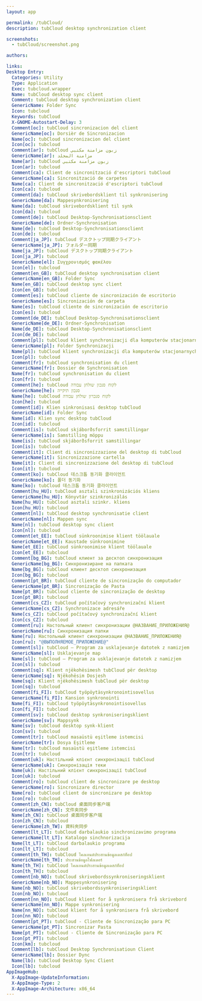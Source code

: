 ```yaml
---
layout: app

permalink: /tubCloud/
description: tubCloud desktop synchronization client

screenshots:
  - tubCloud/screenshot.png

authors:

links:
Desktop Entry:
  Categories: Utility
  Type: Application
  Exec: tubcloud.wrapper
  Name: tubCloud desktop sync client
  Comment: tubCloud desktop synchronization client
  GenericName: Folder Sync
  Icon: tubcloud
  Keywords: tubCloud
  X-GNOME-Autostart-Delay: 3
  Comment[oc]: tubCloud sincronizacion del client
  GenericName[oc]: Dorsièr de Sincronizacion
  Name[oc]: tubCloud sincronizacion del client
  Icon[oc]: tubcloud
  Comment[ar]: tubCloud زبون مزامنة مكتبي
  GenericName[ar]: مزامنة المجلد
  Name[ar]: tubCloud زبون مزامنة مكتبي
  Icon[ar]: tubcloud
  Comment[ca]: Client de sincronització d'escriptori tubCloud
  GenericName[ca]: Sincronització de carpetes
  Name[ca]: Client de sincronització d'escriptori tubCloud
  Icon[ca]: tubcloud
  Comment[da]: tubCloud skrivebordsklient til synkronisering
  GenericName[da]: Mappesynkronisering
  Name[da]: tubCloud skrivebordsklient til synk
  Icon[da]: tubcloud
  Comment[de]: tubCloud Desktop-Synchronisationsclient
  GenericName[de]: Ordner-Synchronisation
  Name[de]: tubCloud Desktop-Synchronisationsclient
  Icon[de]: tubcloud
  Comment[ja_JP]: tubCloud デスクトップ同期クライアント
  GenericName[ja_JP]: フォルダー同期
  Name[ja_JP]: tubCloud デスクトップ同期クライアント
  Icon[ja_JP]: tubcloud
  GenericName[el]: Συγχρονισμός φακέλου
  Icon[el]: tubcloud
  Comment[en_GB]: tubCloud desktop synchronisation client
  GenericName[en_GB]: Folder Sync
  Name[en_GB]: tubCloud desktop sync client
  Icon[en_GB]: tubcloud
  Comment[es]: tubCloud cliente de sincronización de escritorio
  GenericName[es]: Sincronización de carpeta
  Name[es]: tubCloud cliente de sincronización de escritorio
  Icon[es]: tubcloud
  Comment[de_DE]: tubCloud Desktop-Synchronisationsclient
  GenericName[de_DE]: Ordner-Synchronisation
  Name[de_DE]: tubCloud Desktop-Synchronisationsclient
  Icon[de_DE]: tubcloud
  Comment[pl]: tubCloud klient synchronizacji dla komputerów stacjonarnych
  GenericName[pl]: Folder Synchronizacji
  Name[pl]: tubCloud klient synchronizacji dla komputerów stacjonarnych
  Icon[pl]: tubcloud
  Comment[fr]: tubCloud synchronisation du client
  GenericName[fr]: Dossier de Synchronisation
  Name[fr]: tubCloud synchronisation du client
  Icon[fr]: tubcloud
  Comment[he]: tubCloud לקוח סנכון שולחן עבודה
  GenericName[he]: סנכון תיקייה
  Name[he]: tubCloud לקוח סנכרון שולחן עבודה
  Icon[he]: tubcloud
  Comment[id]: Klien sinkronisasi desktop tubCloud
  GenericName[id]: Folder Sync
  Name[id]: Klien sync desktop tubCloud
  Icon[id]: tubcloud
  Comment[is]: tubCloud skjáborðsforrit samstillingar
  GenericName[is]: Samstilling möppu
  Name[is]: tubCloud skjáborðsforrit samstillingar
  Icon[is]: tubcloud
  Comment[it]: Client di sincronizzazione del desktop di tubCloud
  GenericName[it]: Sincronizzazione cartella
  Name[it]: Client di sincronizzazione del desktop di tubCloud
  Icon[it]: tubcloud
  Comment[ko]: tubCloud 데스크톱 동기화 클라이언트
  GenericName[ko]: 폴더 동기화
  Name[ko]: tubCloud 데스크톱 동기화 클라이언트
  Comment[hu_HU]: tubCloud asztali szinkronizációs kliens
  GenericName[hu_HU]: Könyvtár szinkronizálás
  Name[hu_HU]: tubCloud asztali szinkr. kliens
  Icon[hu_HU]: tubcloud
  Comment[nl]: tubCloud desktop synchronisatie client
  GenericName[nl]: Mappen sync
  Name[nl]: tubCloud desktop sync client
  Icon[nl]: tubcloud
  Comment[et_EE]: tubCloud sünkroonimise klient töölauale
  GenericName[et_EE]: Kaustade sünkroonimine
  Name[et_EE]: tubCloud sünkroonimise klient töölauale
  Icon[et_EE]: tubcloud
  Comment[bg_BG]: tubCloud клиент за десктоп синхронизация
  GenericName[bg_BG]: Синхронизиране на папката
  Name[bg_BG]: tubCloud клиент десктоп синхронизация
  Icon[bg_BG]: tubcloud
  Comment[pt_BR]: tubCloud cliente de sincronização do computador
  GenericName[pt_BR]: Sincronização de Pasta
  Name[pt_BR]: tubCloud cliente de sincronização de desktop
  Icon[pt_BR]: tubcloud
  Comment[cs_CZ]: tubCloud počítačový synchronizační klient
  GenericName[cs_CZ]: Synchronizace adresáře
  Name[cs_CZ]: tubCloud počítačový synchronizační klient
  Icon[cs_CZ]: tubcloud
  Comment[ru]: Настольный клиент синхронизации @НАЗВАНИЕ_ПРИЛОЖЕНИЯ@
  GenericName[ru]: Синхронизация папки
  Name[ru]: Настольный клиент синхронизации @НАЗВАНИЕ_ПРИЛОЖЕНИЯ@
  Icon[ru]: "@ВЫПОЛНЯЕМОЕ_ПРИЛОЖЕНИЕ@"
  Comment[sl]: tubCloud ‒ Program za usklajevanje datotek z namizjem
  GenericName[sl]: Usklajevanje map
  Name[sl]: tubCloud ‒ Program za usklajevanje datotek z namizjem
  Icon[sl]: tubcloud
  Comment[sq]: Klient njëkohësimesh tubCloud për desktop
  GenericName[sq]: Njëkohësim Dosjesh
  Name[sq]: Klient njëkohësimesh tubCloud për desktop
  Icon[sq]: tubcloud
  Comment[fi_FI]: tubCloud työpöytäsynkronointisovellus
  GenericName[fi_FI]: Kansion synkronointi
  Name[fi_FI]: tubCloud työpöytäsynkronointisovellus
  Icon[fi_FI]: tubcloud
  Comment[sv]: tubCloud desktop synkroniseringsklient
  GenericName[sv]: Mappsynk
  Name[sv]: tubCloud desktop synk-klient
  Icon[sv]: tubcloud
  Comment[tr]: tubCloud masaüstü eşitleme istemcisi
  GenericName[tr]: Dosya Eşitleme
  Name[tr]: tubCloud masaüstü eşitleme istemcisi
  Icon[tr]: tubcloud
  Comment[uk]: Настільний клієнт синхронізації tubCloud
  GenericName[uk]: Синхронізація теки
  Name[uk]: Настільний клієнт синхронізації tubCloud
  Icon[uk]: tubcloud
  Comment[ro]: tubCloud client de sincronizare pe desktop
  GenericName[ro]: Sincronizare director
  Name[ro]: tubCloud client de sincronizare pe desktop
  Icon[ro]: tubcloud
  Comment[zh_CN]: tubCloud 桌面同步客户端
  GenericName[zh_CN]: 文件夹同步
  Name[zh_CN]: tubCloud 桌面同步客户端
  Icon[zh_CN]: tubcloud
  GenericName[zh_TW]: 資料夾同步
  Comment[lt_LT]: tubCloud darbalaukio sinchronizavimo programa
  GenericName[lt_LT]: Katalogo sinchnorizacija
  Name[lt_LT]: tubCloud darbalaukio programa
  Icon[lt_LT]: tubcloud
  Comment[th_TH]: tubCloud ไคลเอนต์ประสานข้อมูลเดสก์ท็อป
  GenericName[th_TH]: ประสานข้อมูลโฟลเดอร์
  Name[th_TH]: tubCloud ไคลเอนต์ประสานข้อมูลเดสก์ท็อป
  Icon[th_TH]: tubcloud
  Comment[nb_NO]: tubCloud skrivebordssynkroniseringsklient
  GenericName[nb_NO]: Mappesynkronisering
  Name[nb_NO]: tubCloud skrivebordssynkroniseringsklient
  Icon[nb_NO]: tubcloud
  Comment[nn_NO]: tubCloud klient for å synkronisera frå skrivebord
  GenericName[nn_NO]: Mappe synkronisering
  Name[nn_NO]: tubCloud klient for å synkronisera frå skrivebord
  Icon[nn_NO]: tubcloud
  Comment[pt_PT]: tubCloud - Cliente de Sincronização para PC
  GenericName[pt_PT]: Sincronizar Pasta
  Name[pt_PT]: tubCloud - Cliente de Sincronização para PC
  Icon[pt_PT]: tubcloud
  Icon[km]: tubcloud
  Comment[lb]: tubCloud Desktop Synchronisatioun Client
  GenericName[lb]: Dossier Dync
  Name[lb]: tubCloud Desktop Sync Client
  Icon[lb]: tubcloud
AppImageHub:
  X-AppImage-UpdateInformation: 
  X-AppImage-Type: 2
  X-AppImage-Architecture: x86_64
---
```

